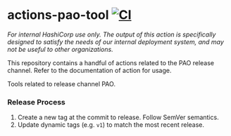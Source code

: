 # actions-pao-tool [![CI](https://github.com/hashicorp-forge/actions-pao-tool/actions/workflows/test.yml/badge.svg)](https://github.com/hashicorp-forge/actions-pao-tool/actions/workflows/test.yml)

_For internal HashiCorp use only. The output of this action is specifically designed to satisfy the needs of our internal deployment system, and may not be useful to other organizations._

This repository contains a handful of actions related to the PAO release channel.
Refer to the documentation of action for usage.

Tools related to release channel PAO.

### Release Process

1. Create a new tag at the commit to release.
   Follow SemVer semantics.
1. Update dynamic tags (e.g. `v1`) to match the most recent release.
